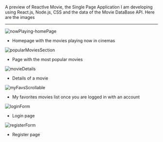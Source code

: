 A preview of ReactIve Movie, the Single Page Application I am developing using React.js, Node.js, CSS and the data of the Movie DataBase API. 
Here are the images

-----------------------------------------------------------------------------------------------------------------------------------------------------------------------

![nowPlaying-homePage](https://user-images.githubusercontent.com/101566196/236944171-4ee5ed4a-5b5b-46c8-a3f2-0dbde50e3e08.jpg)
- Homepage with the movies playing now in cinemas

![popularMoviesSection](https://user-images.githubusercontent.com/101566196/236944591-db4e712a-7a3e-4abb-831b-fd7607b46058.jpg)
- Page with the most popular movies

![movieDetails](https://user-images.githubusercontent.com/101566196/236944708-9d36c8f1-de69-424a-8609-375ddc35507a.jpg)
- Details of a movie

![myFavsScrollable](https://user-images.githubusercontent.com/101566196/236945098-8f5ad3a3-4982-46df-81b2-f4f1e458903f.jpg)
- My favorites movies list once you are logged in with an account

![loginForm](https://user-images.githubusercontent.com/101566196/236945285-60d82776-b35b-4a57-950a-bc318763986f.jpg)
- Login page

![registerForm](https://user-images.githubusercontent.com/101566196/236945301-c22ed0ca-667f-4922-a9ed-8b4e4fb98a6f.jpg)
- Register page
